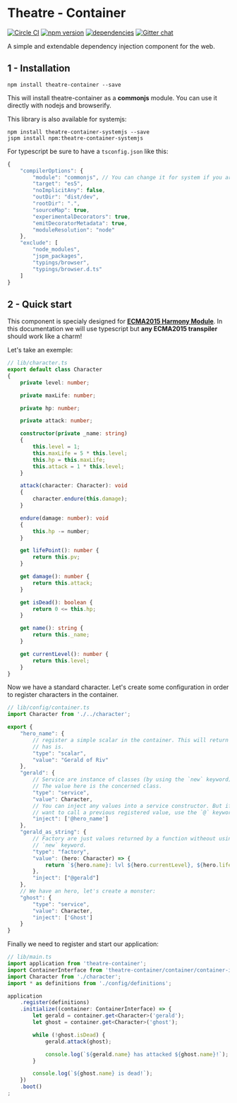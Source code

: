 Theatre - Container
===================

[![Circle CI](https://circleci.com/gh/theatre-components/theatre-container/tree/master.svg?style=shield)](https://circleci.com/gh/theatre-components/theatre-container/tree/master)
[![npm version](https://badge.fury.io/js/theatre-container.svg)](https://badge.fury.io/js/theatre-container)
[![dependencies](https://david-dm.org/theatre-components/theatre-container.svg)](https://david-dm.org/theatre-components/theatre-container)
[![Gitter chat](https://badges.gitter.im/theatre-components/theatre.png)](https://gitter.im/theatre-components/theatre)

A simple and extendable dependency injection component for the web.

## 1 - Installation

```
npm install theatre-container --save
```

This will install theatre-container as a **commonjs** module. You can use it
directly with nodejs and browserify.

This library is also available for systemjs:

```
npm install theatre-container-systemjs --save
jspm install npm:theatre-container-systemjs
```

For typescript be sure to have a `tsconfig.json` like this:

```javascript
{
    "compilerOptions": {
        "module": "commonjs", // You can change it for system if you are using systemjs
        "target": "es5",
        "noImplicitAny": false,
        "outDir": "dist/dev",
        "rootDir": ".",
        "sourceMap": true,
        "experimentalDecorators": true,
        "emitDecoratorMetadata": true,
        "moduleResolution": "node"
    },
    "exclude": [
        "node_modules",
        "jspm_packages",
        "typings/browser",
        "typings/browser.d.ts"
    ]
}

```

## 2 - Quick start

This component is specialy designed for **[ECMA2015 Harmony Module](https://developer.mozilla.org/fr/docs/Web/JavaScript/Reference/Instructions/import)**.
In this documentation we will use typescript
but **any ECMA2015 transpiler** should work like a charm!


Let's take an exemple:

```typescript
// lib/character.ts
export default class Character
{
    private level: number;

    private maxLife: number;

    private hp: number;

    private attack: number;

    constructor(private _name: string)
    {
        this.level = 1;
        this.maxLife = 5 * this.level;
        this.hp = this.maxLife;
        this.attack = 1 * this.level;
    }

    attack(character: Character): void
    {
        character.endure(this.damage);
    }

    endure(damage: number): void
    {
        this.hp -= number;
    }

    get lifePoint(): number {
        return this.pv;
    }

    get damage(): number {
        return this.attack;
    }

    get isDead(): boolean {
        return 0 <= this.hp;
    }

    get name(): string {
        return this._name;
    }

    get currentLevel(): number {
        return this.level;
    }
}
```

Now we have a standard character. Let's create some configuration in order
to register characters in the container.

```typescript
// lib/config/container.ts
import Character from './../character';

export {
    "hero_name": {
        // register a simple scalar in the container. This will return the value
        // has is.
        "type": "scalar",
        "value": "Gerald of Riv"
    },
    "gerald": {
        // Service are instance of classes (by using the `new` keyword).
        // The value here is the concerned class.
        "type": "service",
        "value": Character,
        // You can inject any values into a service constructor. But if you
        // want to call a previous registered value, use the `@` keyword:
        "inject": ['@hero_name']
    },
    "gerald_as_string": {
        // Factory are just values returned by a function witheout using the
        // `new` keyword.
        "type": "factory",
        "value": (hero: Character) => {
            return `${hero.name}: lvl ${hero.currentLevel}, ${hero.lifePoint}pv left, damage: ${hero.damage}.`
        },
        "inject": ["@gerald"]
    },
    // We have an hero, let's create a monster:
    "ghost": {
        "type": "service",
        "value": Character,
        "inject": ['Ghost']
    }
}
```

Finally we need to register and start our application:

```typescript
// lib/main.ts
import application from 'theatre-container';
import ContainerInterface from 'theatre-container/container/container-interface';
import Character from './character';
import * as definitions from './config/definitions';

application
    .register(definitions)
    .initialize((container: ContainerInterface) => {
        let gerald = container.get<Character>('gerald');
        let ghost = container.get<Character>('ghost');

        while (!ghost.isDead) {
            gerald.attack(ghost);

            console.log(`${gerald.name} has attacked ${ghost.name}!`);
        }

        console.log(`${ghost.name} is dead!`);
    })
    .boot()
;
```
